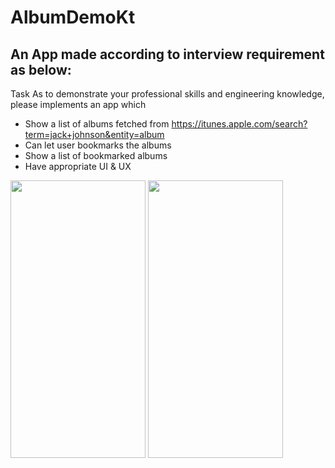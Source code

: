 # AlbumDemoKt

## An App made according to interview requirement as below:

Task
As to demonstrate your professional skills and engineering knowledge, please implements an app which
- Show a list of albums fetched from
https://itunes.apple.com/search?term=jack+johnson&entity=album
- Can let user bookmarks the albums
- Show a list of bookmarked albums
- Have appropriate UI & UX

<img src="https://github.com/HCL-HO/AlbumDemoKt/blob/main/key_soc1.gif" width="216" height="444" />
<img src="https://github.com/HCL-HO/AlbumDemoKt/blob/main/key_soc2.gif" width="216" height="444" />


